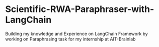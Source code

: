# Scientific-RWA-Paraphraser-with-LangChain
Building my knowledge and Experience on LangChain Framework by working on Paraphrasing task for my internship at AIT-Brainlab
